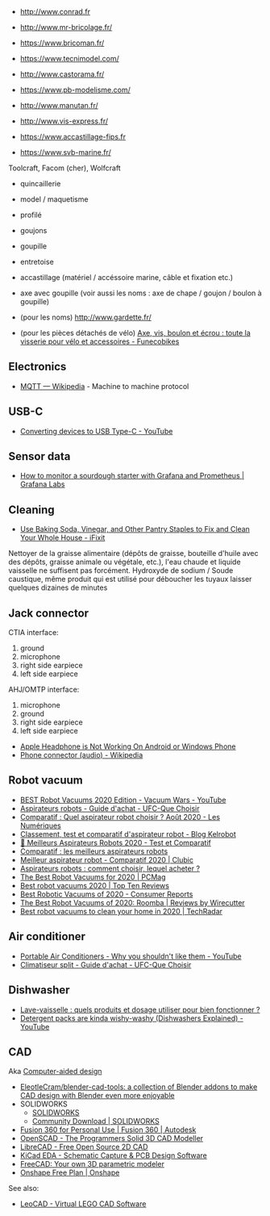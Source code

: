 - http://www.conrad.fr
- http://www.mr-bricolage.fr/
- https://www.bricoman.fr/
- https://www.tecnimodel.com/
- http://www.castorama.fr/
- https://www.pb-modelisme.com/

- http://www.manutan.fr/
- http://www.vis-express.fr/
- https://www.accastillage-fips.fr
- https://www.svb-marine.fr/

Toolcraft, Facom (cher), Wolfcraft

- quincaillerie
- model / maquetisme
- profilé
- goujons
- goupille
- entretoise
- accastillage (matériel / accéssoire marine, câble et fixation etc.)

- axe avec goupille (voir aussi les noms : axe de chape / goujon / boulon à goupille)
- (pour les noms) http://www.gardette.fr/
- (pour les pièces détachés de vélo) [Axe, vis, boulon et écrou : toute la visserie pour vélo et accessoires - Funecobikes](https://funecobikes.com/87-visserie-et-axe)

## Electronics

- [MQTT — Wikipedia](https://en.wikipedia.org/wiki/MQTT) - Machine to machine protocol

## USB-C

- [Converting devices to USB Type-C - YouTube](https://www.youtube.com/watch?v=V-vFtiDYiIw)

## Sensor data

- [How to monitor a sourdough starter with Grafana and Prometheus | Grafana Labs](https://grafana.com/blog/2020/06/17/how-to-monitor-a-sourdough-starter-with-grafana-and-prometheus/)

## Cleaning

- [Use Baking Soda, Vinegar, and Other Pantry Staples to Fix and Clean Your Whole House - iFixit](https://www.ifixit.com/News/41800/use-baking-soda-vingear-and-other-pantry-staples-to-fix-and-clean-your-whole-house)

Nettoyer de la graisse alimentaire (dépôts de graisse, bouteille d'huile avec des dépôts, graisse animale ou végétale, etc.), l'eau chaude et liquide vaisselle ne suffisent pas forcément.
Hydroxyde de sodium / Soude caustique, même produit qui est utilisé pour déboucher les tuyaux laisser quelques dizaines de minutes

## Jack connector

CTIA interface:

1. ground
2. microphone
3. right side earpiece
4. left side earpiece

AHJ/OMTP interface:

1. microphone
2. ground
3. right side earpiece
4. left side earpiece

- [Apple Headphone is Not Working On Android or Windows Phone](https://mashtips.com/apple-headphone-on-android-or-windows/)
- [Phone connector (audio) - Wikipedia](https://en.wikipedia.org/wiki/Phone_connector_%28audio%29#TRRS_standards)

## Robot vacuum

- [BEST Robot Vacuums 2020 Edition - Vacuum Wars - YouTube](https://www.youtube.com/watch?v=bYjlDwY9wPo)
- [Aspirateurs robots - Guide d'achat - UFC-Que Choisir](https://www.quechoisir.org/guide-d-achat-aspirateurs-robots-n8441/)
- [Comparatif : Quel aspirateur robot choisir ? Août 2020 - Les Numériques](https://www.lesnumeriques.com/aspirateur-robot/comparatif-choisir-meilleur-aspirateur-robot-a1555.html)
- [Classement, test et comparatif d'aspirateur robot - Blog Kelrobot](https://www.kelrobot.fr/comparatif-de-robots-aspirateurs/)
- [🥇 Meilleurs Aspirateurs Robots 2020 - Test et Comparatif](https://www.futura-sciences.com/maison/comparatifs/meilleur-aspirateur-robot-comparatif/)
- [Comparatif : les meilleurs aspirateurs robots](https://www.lemonde.fr/guides-d-achat/article/2019/10/13/les-meilleurs-aspirateurs-robots_6015335_5306571.html)
- [Meilleur aspirateur robot - Comparatif 2020 | Clubic](https://www.clubic.com/image-et-son/article-851110-1-meilleur-aspirateur-robot-comparatif.html)
- [Aspirateurs robots : comment choisir, lequel acheter ?](https://www.tomsguide.fr/aspirateurs-robots-comment-choisir-lequel-acheter/)
- [The Best Robot Vacuums for 2020 | PCMag](https://www.pcmag.com/picks/the-best-robot-vacuums)
- [Best robot vacuums 2020 | Top Ten Reviews](https://www.toptenreviews.com/best-robot-vacuums)
- [Best Robotic Vacuums of 2020 - Consumer Reports](https://www.consumerreports.org/robotic-vacuums/best-robotic-vacuums-of-the-year/)
- [The Best Robot Vacuums of 2020: Roomba | Reviews by Wirecutter](https://www.nytimes.com/wirecutter/reviews/best-robot-vacuum/)
- [Best robot vacuums to clean your home in 2020 | TechRadar](https://www.techradar.com/news/best-robot-vacuums)

## Air conditioner

- [Portable Air Conditioners - Why you shouldn't like them - YouTube](https://www.youtube.com/watch?v=_-mBeYC2KGc)
- [Climatiseur split - Guide d'achat - UFC-Que Choisir](https://www.quechoisir.org/guide-d-achat-climatiseur-split-n78727/)

## Dishwasher

- [Lave-vaisselle : quels produits et dosage utiliser pour bien fonctionner ?](https://web.archive.org/web/20210715153722/https://www.beko.fr/page-editoriale/pastilles-ou-gel-liquide-de-rincage-et-sel-quels-produits-pour-mon-lave-vaisselle)
- [Detergent packs are kinda wishy-washy (Dishwashers Explained) - YouTube](https://www.youtube.com/watch?v=_rBO8neWw04)

## CAD

Aka [Computer-aided design](https://en.wikipedia.org/wiki/Computer-aided_design)

- [EleotleCram/blender-cad-tools: a collection of Blender addons to make CAD design with Blender even more enjoyable](https://github.com/EleotleCram/blender-cad-tools)
- SOLIDWORKS
	- [SOLIDWORKS](https://www.solidworks.com/)
	- [Community Download | SOLIDWORKS](https://www.solidworks.com/support/community-download#no-back)
- [Fusion 360 for Personal Use | Fusion 360 | Autodesk](https://www.autodesk.com/products/fusion-360/personal)
- [OpenSCAD - The Programmers Solid 3D CAD Modeller](https://openscad.org/)
- [LibreCAD - Free Open Source 2D CAD](https://librecad.org/)
- [KiCad EDA - Schematic Capture & PCB Design Software](https://www.kicad.org/)
- [FreeCAD: Your own 3D parametric modeler](https://www.freecadweb.org/)
- [Onshape Free Plan | Onshape](https://www.onshape.com/en/products/free)

See also:

- [LeoCAD - Virtual LEGO CAD Software](https://www.leocad.org/)
